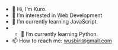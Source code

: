 - 👋 Hi, I’m Kuro.
- 👀 I’m interested in Web Development
- 🌱 I’m currently learning JavaScript.
- - 🌱 I’m currently learning Python.
- 📫 How to reach me: wusbiri@gmail.com 

<!---
Kurolinks/Kurolinks is a ✨ special ✨ repository because its `README.md` (this file) appears on your GitHub profile.
You can click the Preview link to take a look at your changes.
--->
